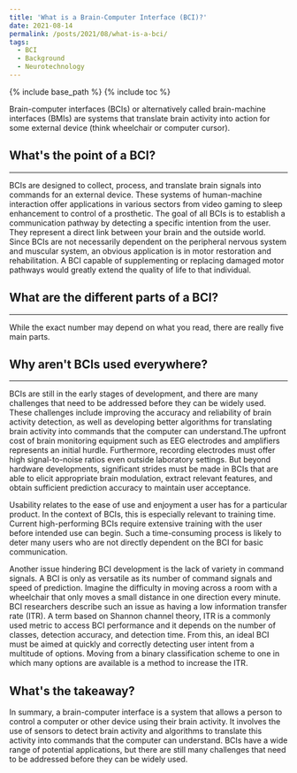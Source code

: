 ```yaml
---
title: 'What is a Brain-Computer Interface (BCI)?'
date: 2021-08-14
permalink: /posts/2021/08/what-is-a-bci/
tags:
  - BCI
  - Background
  - Neurotechnology
---
```

{% include base_path %}
{% include toc %}

Brain-computer interfaces (BCIs) or alternatively called brain-machine interfaces (BMIs) are systems that translate brain activity into action for some external device (think wheelchair or computer cursor). 

## What's the point of a BCI?
------
  BCIs are designed to collect, process, and translate brain signals into commands for an external device. These systems of human-machine interaction offer applications in various sectors from video gaming to sleep enhancement to control of a prosthetic. The goal of all BCIs is to establish a communication pathway by detecting a specific intention from the user. They represent a direct link between your brain and the outside world. Since BCIs are not necessarily dependent on the peripheral nervous system and muscular system, an obvious application is in motor restoration and rehabilitation. A BCI capable of supplementing or replacing damaged motor pathways would greatly extend the quality of life to that individual. 


## What are the different parts of a BCI?
------
  While the exact number may depend on what you read, there are really five main parts. 

## Why aren't BCIs used everywhere?
------
 BCIs are still in the early stages of development, and there are many challenges that need to be addressed before they can be widely used. These challenges include improving the accuracy and reliability of brain activity detection, as well as developing better algorithms for translating brain activity into commands that the computer can understand.The upfront cost of brain monitoring equipment such as EEG electrodes and amplifiers represents an initial hurdle. Furthermore, recording electrodes must offer high signal-to-noise ratios even outside laboratory settings. But beyond hardware developments, significant strides must be made in BCIs that are able to elicit appropriate brain modulation, extract relevant features, and obtain sufficient prediction accuracy to maintain user acceptance. 

  Usability relates to the ease of use and enjoyment a user has for a particular product. In the context of BCIs, this is especially relevant to training time. Current high-performing BCIs require extensive training with the user before intended use can begin. Such a time-consuming process is likely to deter many users who are not directly dependent on the BCI for basic communication. 

  Another issue hindering BCI development is the lack of variety in command signals. A BCI is only as versatile as its number of command signals and speed of prediction. Imagine the difficulty in moving across a room with a wheelchair that only moves a small distance in one direction every minute. BCI researchers describe such an issue as having a low information transfer rate (ITR). A term based on Shannon channel theory, ITR is a commonly used metric to access BCI performance and it depends on the number of classes, detection accuracy, and detection time. From this, an ideal BCI must be aimed at quickly and correctly detecting user intent from a multitude of options. Moving from a binary classification scheme to one in which many options are available is a method to increase the ITR.


## What's the takeaway?
In summary, a brain-computer interface is a system that allows a person to control a computer or other device using their brain activity. It involves the use of sensors to detect brain activity and algorithms to translate this activity into commands that the computer can understand. BCIs have a wide range of potential applications, but there are still many challenges that need to be addressed before they can be widely used.
